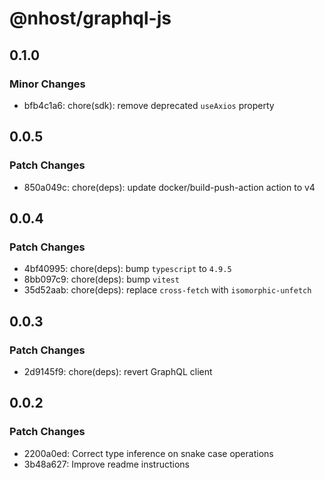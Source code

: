 # @nhost/graphql-js

## 0.1.0

### Minor Changes

- bfb4c1a6: chore(sdk): remove deprecated `useAxios` property

## 0.0.5

### Patch Changes

- 850a049c: chore(deps): update docker/build-push-action action to v4

## 0.0.4

### Patch Changes

- 4bf40995: chore(deps): bump `typescript` to `4.9.5`
- 8bb097c9: chore(deps): bump `vitest`
- 35d52aab: chore(deps): replace `cross-fetch` with `isomorphic-unfetch`

## 0.0.3

### Patch Changes

- 2d9145f9: chore(deps): revert GraphQL client

## 0.0.2

### Patch Changes

- 2200a0ed: Correct type inference on snake case operations
- 3b48a627: Improve readme instructions
